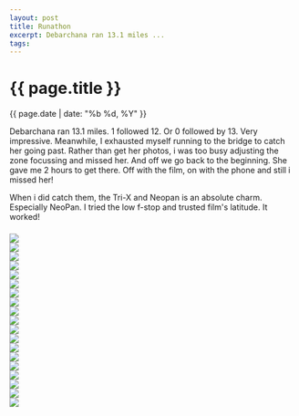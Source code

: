 ```yaml
---
layout: post
title: Runathon
excerpt: Debarchana ran 13.1 miles ...
tags: 
---
```



{{ page.title }}
================
<div class="pdate"> {{ page.date | date: "%b %d, %Y" }} </div>

<div class="row">

<div class="col-xs-12">
<p>
	Debarchana ran 13.1 miles. 1 followed 12. Or 0 followed by 13. Very impressive. Meanwhile, I exhausted myself running to the bridge
	to catch her going past. Rather than get her photos, i was too busy adjusting the zone focussing and missed her. And off we go back
	to the beginning. She gave me 2 hours to get there. Off with the film, on with the phone and still i missed her! 
</p>
<p> When i did catch them, the Tri-X and Neopan is an absolute charm. Especially NeoPan. I tried the low f-stop and trusted film's 
	latitude. It worked!
	<p>
	
<div id="demo6" class="flex-images" style="padding-top:0.5em;">
<div class="item" data-w="400" data-h="600">
	<div class="img"><a href="{{ site.url }}/images/photos/run13/t-1.jpg"><img src="{{ site.url }}/images/blank.gif" data-src="{{ site.url }}/images/photos/run13/st-1.jpg"></a></div>
</div>
<div class="item" data-w="400" data-h="600">
	<div class="img"><a href="{{ site.url }}/images/photos/run13/t-10.jpg"><img src="{{ site.url }}/images/blank.gif" data-src="{{ site.url }}/images/photos/run13/st-10.jpg"></a></div>
</div>
<div class="item" data-w="400" data-h="600">
	<div class="img"><a href="{{ site.url }}/images/photos/run13/t-11.jpg"><img src="{{ site.url }}/images/blank.gif" data-src="{{ site.url }}/images/photos/run13/st-11.jpg"></a></div>
</div>
<div class="item" data-w="400" data-h="600">
	<div class="img"><a href="{{ site.url }}/images/photos/run13/t-12.jpg"><img src="{{ site.url }}/images/blank.gif" data-src="{{ site.url }}/images/photos/run13/st-12.jpg"></a></div>
</div>
<div class="item" data-w="600" data-h="400">
	<div class="img"><a href="{{ site.url }}/images/photos/run13/t-13.jpg"><img src="{{ site.url }}/images/blank.gif" data-src="{{ site.url }}/images/photos/run13/st-13.jpg"></a></div>
</div>
<div class="item" data-w="400" data-h="600">
	<div class="img"><a href="{{ site.url }}/images/photos/run13/t-14.jpg"><img src="{{ site.url }}/images/blank.gif" data-src="{{ site.url }}/images/photos/run13/st-14.jpg"></a></div>
</div>
<div class="item" data-w="399" data-h="600">
	<div class="img"><a href="{{ site.url }}/images/photos/run13/t-15.jpg"><img src="{{ site.url }}/images/blank.gif" data-src="{{ site.url }}/images/photos/run13/st-15.jpg"></a></div>
</div>
<div class="item" data-w="399" data-h="600">
	<div class="img"><a href="{{ site.url }}/images/photos/run13/t-16.jpg"><img src="{{ site.url }}/images/blank.gif" data-src="{{ site.url }}/images/photos/run13/st-16.jpg"></a></div>
</div>
<div class="item" data-w="600" data-h="400">
	<div class="img"><a href="{{ site.url }}/images/photos/run13/t-17.jpg"><img src="{{ site.url }}/images/blank.gif" data-src="{{ site.url }}/images/photos/run13/st-17.jpg"></a></div>
</div>
<div class="item" data-w="400" data-h="600">
	<div class="img"><a href="{{ site.url }}/images/photos/run13/t-18.jpg"><img src="{{ site.url }}/images/blank.gif" data-src="{{ site.url }}/images/photos/run13/st-18.jpg"></a></div>
</div>
<div class="item" data-w="600" data-h="400">
	<div class="img"><a href="{{ site.url }}/images/photos/run13/t-19.jpg"><img src="{{ site.url }}/images/blank.gif" data-src="{{ site.url }}/images/photos/run13/st-19.jpg"></a></div>
</div>
<div class="item" data-w="600" data-h="400">
	<div class="img"><a href="{{ site.url }}/images/photos/run13/t-2.jpg"><img src="{{ site.url }}/images/blank.gif" data-src="{{ site.url }}/images/photos/run13/st-2.jpg"></a></div>
</div>
<div class="item" data-w="400" data-h="600">
	<div class="img"><a href="{{ site.url }}/images/photos/run13/t-20.jpg"><img src="{{ site.url }}/images/blank.gif" data-src="{{ site.url }}/images/photos/run13/st-20.jpg"></a></div>
</div>
<div class="item" data-w="400" data-h="600">
	<div class="img"><a href="{{ site.url }}/images/photos/run13/t-3.jpg"><img src="{{ site.url }}/images/blank.gif" data-src="{{ site.url }}/images/photos/run13/st-3.jpg"></a></div>
</div>
<div class="item" data-w="400" data-h="600">
	<div class="img"><a href="{{ site.url }}/images/photos/run13/t-4.jpg"><img src="{{ site.url }}/images/blank.gif" data-src="{{ site.url }}/images/photos/run13/st-4.jpg"></a></div>
</div>
<div class="item" data-w="400" data-h="600">
	<div class="img"><a href="{{ site.url }}/images/photos/run13/t-5.jpg"><img src="{{ site.url }}/images/blank.gif" data-src="{{ site.url }}/images/photos/run13/st-5.jpg"></a></div>
</div>
<div class="item" data-w="600" data-h="400">
	<div class="img"><a href="{{ site.url }}/images/photos/run13/t-7.jpg"><img src="{{ site.url }}/images/blank.gif" data-src="{{ site.url }}/images/photos/run13/st-7.jpg"></a></div>
</div>
<div class="item" data-w="400" data-h="600">
	<div class="img"><a href="{{ site.url }}/images/photos/run13/t-8.jpg"><img src="{{ site.url }}/images/blank.gif" data-src="{{ site.url }}/images/photos/run13/st-8.jpg"></a></div>
</div>
<div class="item" data-w="400" data-h="600">
	<div class="img"><a href="{{ site.url }}/images/photos/run13/t-9.jpg"><img src="{{ site.url }}/images/blank.gif" data-src="{{ site.url }}/images/photos/run13/st-9.jpg"></a></div>
</div>

</div>
<script>
$('#demo6').flexImages({ rowHeight:600 , truncate: 0});
</script>


</div>

</div>

